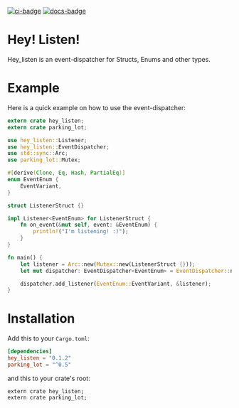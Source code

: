 [![ci-badge][]][ci] [![docs-badge][]][docs]

# Hey! Listen!

Hey_listen is an event-dispatcher for Structs, Enums and other types.

# Example

Here is a quick example on how to use the event-dispatcher:

```rust
extern crate hey_listen;
extern crate parking_lot;

use hey_listen::Listener;
use hey_listen::EventDispatcher;
use std::sync::Arc;
use parking_lot::Mutex;

#[derive(Clone, Eq, Hash, PartialEq)]
enum EventEnum {
    EventVariant,
}

struct ListenerStruct {}

impl Listener<EventEnum> for ListenerStruct {
    fn on_event(&mut self, event: &EventEnum) {
        println!("I'm listening! :)");
    }
}

fn main() {
    let listener = Arc::new(Mutex::new(ListenerStruct {}));
    let mut dispatcher: EventDispatcher<EventEnum> = EventDispatcher::new();

    dispatcher.add_listener(EventEnum::EventVariant, &listener);
}
```

# Installation

Add this to your `Cargo.toml`:

```toml
[dependencies]
hey_listen = "0.1.2"
parking_lot = "^0.5"
```

and this to your crate's root:

```rust,ignore
extern crate hey_listen;
extern crate parking_lot;
```

[ci-badge]: https://travis-ci.org/Lakelezz/hey_listen.svg?branch=master
[ci]: https://travis-ci.org/Lakelezz/hey_listen
[docs-badge]: https://docs.rs/hey_listen/badge.svg?version=0.1.2
[docs]: https://docs.rs/hey_listen